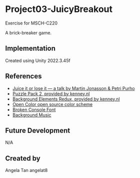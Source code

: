 # Project03-JuicyBreakout
Exercise for MSCH-C220

A brick-breaker game.

## Implementation

Created using Unity 2022.3.45f

## References
 * [Juice it or lose it — a talk by Martin Jonasson & Petri Purho](https://www.youtube.com/watch?v=Fy0aCDmgnxg)
 * [Puzzle Pack 2, provided by kenney.nl](https://kenney.nl/assets/puzzle-pack-2)
 * [Background Elements Redux, provided by kenney.nl](https://kenney.nl/assets/background-elements-redux)
 * [Open Color open source color scheme](https://yeun.github.io/open-color/)
 * [Broken Console Font](https://fontesk.com/broken-console-font/)
 * [Background Music](https://tallbeard.itch.io/music-loop-bundle)


## Future Development

N/A

## Created by 
Angela Tan
angelat8
